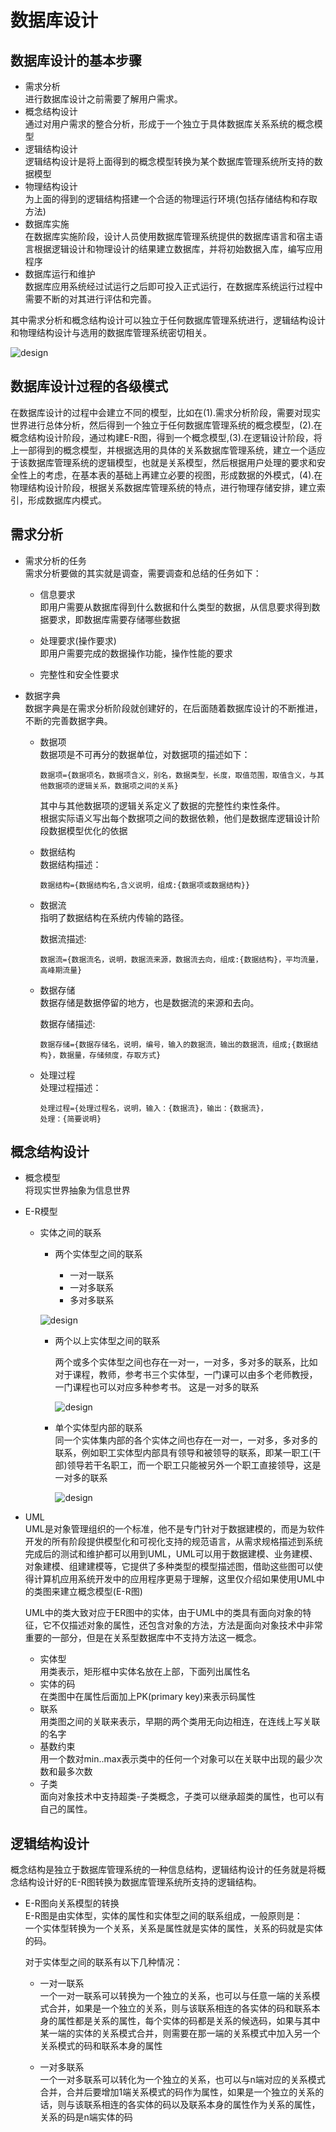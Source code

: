 # 数据库设计    

## 数据库设计的基本步骤     

* 需求分析        
    进行数据库设计之前需要了解用户需求。   
* 概念结构设计      
    通过对用户需求的整合分析，形成于一个独立于具体数据库关系系统的概念模型    
* 逻辑结构设计   
    逻辑结构设计是将上面得到的概念模型转换为某个数据库管理系统所支持的数据模型      
* 物理结构设计     
    为上面的得到的逻辑结构搭建一个合适的物理运行环境(包括存储结构和存取方法)   
* 数据库实施   
    在数据库实施阶段，设计人员使用数据库管理系统提供的数据库语言和宿主语言根据逻辑设计和物理设计的结果建立数据库，并将初始数据入库，编写应用程序     
* 数据库运行和维护       
    数据库应用系统经过试运行之后即可投入正式运行，在数据库系统运行过程中需要不断的对其进行评估和完善。       

其中需求分析和概念结构设计可以独立于任何数据库管理系统进行，逻辑结构设计和物理结构设计与选用的数据库管理系统密切相关。     

![design](../image/databsedesign.png)      


## 数据库设计过程的各级模式     

在数据库设计的过程中会建立不同的模型，比如在(1).需求分析阶段，需要对现实世界进行总体分析，然后得到一个独立于任何数据库管理系统的概念模型，(2).在概念结构设计阶段，通过构建E-R图，得到一个概念模型,(3).在逻辑设计阶段，将上一部得到的概念模型，并根据选用的具体的关系数据库管理系统，建立一个适应于该数据库管理系统的逻辑模型，也就是关系模型，然后根据用户处理的要求和安全性上的考虑，在基本表的基础上再建立必要的视图，形成数据的外模式，(4).在物理结构设计阶段，根据关系数据库管理系统的特点，进行物理存储安排，建立索引，形成数据库内模式。      


## 需求分析     

* 需求分析的任务      
    需求分析要做的其实就是调查，需要调查和总结的任务如下：   
    * 信息要求    
        即用户需要从数据库得到什么数据和什么类型的数据，从信息要求得到数据要求，即数据库需要存储哪些数据   

    * 处理要求(操作要求)    
        即用户需要完成的数据操作功能，操作性能的要求    

    * 完整性和安全性要求     
        

* 数据字典       
    数据字典是在需求分析阶段就创建好的，在后面随着数据库设计的不断推进，不断的完善数据字典。       

    * 数据项    
        数据项是不可再分的数据单位，对数据项的描述如下：   
        ```
        数据项={数据项名，数据项含义，别名，数据类型，长度，取值范围，取值含义，与其他数据项的逻辑关系，数据项之间的关系}   
        ```   
        其中与其他数据项的逻辑关系定义了数据的完整性约束性条件。     
        根据实际语义写出每个数据项之间的数据依赖，他们是数据库逻辑设计阶段数据模型优化的依据      

    * 数据结构    
        数据结构描述：   
        ```
        数据结构={数据结构名,含义说明，组成:{数据项或数据结构}}  
        ```   

    * 数据流   
        指明了数据结构在系统内传输的路径。    
        
        数据流描述:  
        ```
        数据流={数据流名，说明，数据流来源，数据流去向，组成:{数据结构}，平均流量，高峰期流量}    
        ```   

    * 数据存储    
        数据存储是数据停留的地方，也是数据流的来源和去向。     

        数据存储描述:   
        ```
        数据存储={数据存储名，说明，编号，输入的数据流，输出的数据流，组成;{数据结构}，数据量，存储频度，存取方式}   
        ```   

    * 处理过程    
        处理过程描述：   
        
        ```
        处理过程={处理过程名，说明，输入：{数据流}，输出：{数据流}，
        处理：{简要说明}   
        ```   

## 概念结构设计   

* 概念模型    
    将现实世界抽象为信息世界       

* E-R模型    
    
    * 实体之间的联系     
        * 两个实体型之间的联系    

            * 一对一联系   
            * 一对多联系  
            * 多对多联系      

        ![design](../image/databasedesign1.png)   

        * 两个以上实体型之间的联系   
            
            两个或多个实体型之间也存在一对一，一对多，多对多的联系，比如对于课程，教师，参考书三个实体型，一门课可以由多个老师教授，一门课程也可以对应多种参考书。
            这是一对多的联系     

            ![design](../image/databasedesign2.png)   
        
        * 单个实体型内部的联系    
            同一个实体集内部的各个实体之间也存在一对一，一对多，多对多的联系，例如职工实体型内部具有领导和被领导的联系，即某一职工(干部)领导若干名职工，而一个职工只能被另外一个职工直接领导，这是一对多的联系  

            ![design](../image/databasedesign3.png)       


* UML    
    UML是对象管理组织的一个标准，他不是专门针对于数据建模的，而是为软件开发的所有阶段提供模型化和可视化支持的规范语言，从需求规格描述到系统完成后的测试和维护都可以用到UML，UML可以用于数据建模、业务建模、对象建模、组建建模等，它提供了多种类型的模型描述图，借助这些图可以使得计算机应用系统开发中的应用程序更易于理解，这里仅介绍如果使用UML中的类图来建立概念模型(E-R图)   

    UML中的类大致对应于ER图中的实体，由于UML中的类具有面向对象的特征，它不仅描述对象的属性，还包含对象的方法，方法是面向对象技术中非常重要的一部分，但是在关系型数据库中不支持方法这一概念。        

    * 实体型    
        用类表示，矩形框中实体名放在上部，下面列出属性名     
    * 实体的码      
        在类图中在属性后面加上PK(primary key)来表示码属性    
    * 联系    
        用类图之间的关联来表示，早期的两个类用无向边相连，在连线上写关联的名字     
    * 基数约束    
        用一个数对min..max表示类中的任何一个对象可以在关联中出现的最少次数和最多次数       
    * 子类    
        面向对象技术中支持超类-子类概念，子类可以继承超类的属性，也可以有自己的属性。         


## 逻辑结构设计     

概念结构是独立于数据库管理系统的一种信息结构，逻辑结构设计的任务就是将概念结构设计好的E-R图转换为数据库管理系统所支持的逻辑结构。      

* E-R图向关系模型的转换     
    E-R图是由实体型，实体的属性和实体型之间的联系组成，一般原则是：    
    一个实体型转换为一个关系，关系是属性就是实体的属性，关系的码就是实体的码。    

    对于实体型之间的联系有以下几种情况：   

    * 一对一联系    
        一个一对一联系可以转换为一个独立的关系，也可以与任意一端的关系模式合并，如果是一个独立的关系，则与该联系相连的各实体的码和联系本身的属性都是关系的属性，每个实体的码都是关系的候选码，如果与其中某一端的实体的关系模式合并，则需要在那一端的关系模式中加入另一个关系模式的码和联系本身的属性          

    * 一对多联系    
        一个一对多联系可以转化为一个独立的关系，也可以与n端对应的关系模式合并，合并后要增加1端关系模式的码作为属性，如果是一个独立的关系的话，则与该联系相连的各实体的码以及联系本身的属性作为关系的属性，关系的码是n端实体的码     

        





        
        
        







